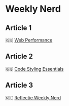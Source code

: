 # Weekly Nerd 

## Article 1
🇬🇧 [Web Performance](https://medium.com/@jeanydevriez/web-performance-a4593ba7bf)

## Article 2
🇬🇧 [Code Styling Essentials](https://medium.com/@jeanydevriez/code-styling-essentials-12fdc9e17fae)

## Article 3
🇳🇱 [Reflectie Weekly Nerd]((https://medium.com/@jeanydevriez/reflectie-weekly-nerd-1f19abf0457e))
